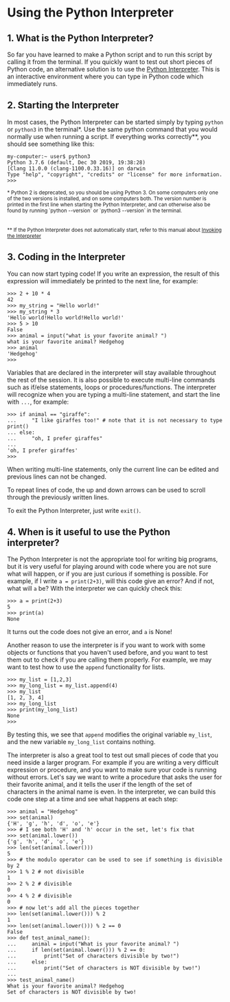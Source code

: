 # Using the Python Interpreter


## 1. What is the Python Interpreter?
So far you have learned to make a Python script and to run this script by calling it from the terminal. If you quickly want to test out short pieces of Python code, an alternative solution is to use the [Python Interpreter](https://docs.python.org/3/tutorial/interpreter.html). This is an interactive environment where you can type in Python code which immediately runs. 

## 2. Starting the Interpreter

In most cases, the Python Interpreter can be started simply by typing `python` or `python3` in the terminal*. Use the same python command that you would normally use when running a script. If everything works correctly**, you should see something like this:


    my-computer:~ user$ python3
    Python 3.7.6 (default, Dec 30 2019, 19:38:28) 
    [Clang 11.0.0 (clang-1100.0.33.16)] on darwin
    Type "help", "copyright", "credits" or "license" for more information.
    >>> 


<sub>
* Python 2 is deprecated, so you should be using Python 3. On some computers only one of the two versions is installed, and on some computers both. The version number is printed in the first line when starting the Python Interpreter, and can otherwise also be found by running `python --version` or `python3 --version` in the terminal.
</sub>

\
<sub>
** If the Python Interpreter does not automatically start, refer to this manual about [Invoking the Interpreter](https://docs.python.org/3/tutorial/interpreter.html#invoking-the-interpreter)
</sub>



## 3. Coding in the Interpreter


You can now start typing code! If you write an expression, the result of this expression will immediately be printed to the next line, for example:


    >>> 2 + 10 * 4
    42
    >>> my_string = "Hello world!"
    >>> my_string * 3
    'Hello world!Hello world!Hello world!'
    >>> 5 > 10
    False
    >>> animal = input("what is your favorite animal? ")
    what is your favorite animal? Hedgehog
    >>> animal
    'Hedgehog'
    >>>

Variables that are declared in the interpreter will stay available throughout the rest of the session. It is also possible to execute multi-line commands such as if/else statements, loops or procedures/functions. The interpreter will recognize when you are typing a multi-line statement, and start the line with `...`, for example:

    >>> if animal == "giraffe":
    ...     "I like giraffes too!" # note that it is not necessary to type print()
    ... else:
    ...     "oh, I prefer giraffes"
    ... 
    'oh, I prefer giraffes'
    >>> 

When writing multi-line statements, only the current line can be edited and previous lines can not be changed. 

To repeat lines of code, the up and down arrows can be used to scroll through the previously written lines. 

To exit the Python Interpreter, just write `exit()`. 

## 4. When is it useful to use the Python interpreter?

The Python Interpreter is not the appropriate tool for writing big programs, but it is very useful for playing around with code where you are not sure what will happen, or if you are just curious if something is possible. For example, if I write `a = print(2+3)`, will this code give an error? And if not, what will `a` be? With the interpreter we can quickly check this:

    >>> a = print(2+3)
    5   
    >>> print(a)
    None

It turns out the code does not give an error, and `a` is None!

Another reason to use the interpreter is if you want to work with some objects or functions that you haven't used before, and you want to test them out to check if you are calling them properly. For example, we may want to test how to use the `append` functionality for lists. 

    >>> my_list = [1,2,3]
    >>> my_long_list = my_list.append(4)
    >>> my_list
    [1, 2, 3, 4]
    >>> my_long_list
    >>> print(my_long_list)
    None
    >>>   

By testing this, we see that `append` modifies the original variable `my_list`, and the new variable `my_long_list` contains nothing. 

The interpreter is also a great tool to test out small pieces of code that you need inside a larger program. For example if you are writing a very difficult expression or procedure, and you want to make sure your code is running without errors. Let's say we want to write a procedure that asks the user for their favorite animal, and it tells the user if the length of the set of characters in the animal name is even. In the interpreter, we can build this code one step at a time and see what happens at each step:


    >>> animal = "Hedgehog"
    >>> set(animal)
    {'H', 'g', 'h', 'd', 'o', 'e'}
    >>> # I see both 'H' and 'h' occur in the set, let's fix that
    >>> set(animal.lower())
    {'g', 'h', 'd', 'o', 'e'}
    >>> len(set(animal.lower()))
    5
    >>> # the modulo operator can be used to see if something is divisible by 2
    >>> 1 % 2 # not divisible
    1
    >>> 2 % 2 # divisible
    0
    >>> 4 % 2 # divisible
    0
    >>> # now let's add all the pieces together 
    >>> len(set(animal.lower())) % 2 
    1
    >>> len(set(animal.lower())) % 2 == 0
    False
    >>> def test_animal_name():
    ...     animal = input("What is your favorite animal? ")
    ...     if len(set(animal.lower())) % 2 == 0:
    ...         print("Set of characters divisible by two!")
    ...     else:
    ...         print("Set of characters is NOT divisible by two!")
    ...              
    >>> test_animal_name()
    What is your favorite animal? Hedgehog
    Set of characters is NOT divisible by two!


